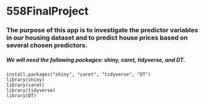 # 558FinalProject

### The purpose of this app is to investigate the predictor variables in our housing dataset and to predict house prices based on several chosen predictors. 

##### We will need the following packages: shiny, caret, tidyverse, and DT. 

```
install.packages("shiny", "caret", "tidyverse", "DT")
library(shiny)
library(caret)
library(tidyverse)
library(DT)
```

